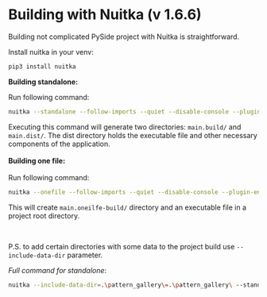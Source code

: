 # Building with Nuitka (v 1.6.6)
Building not complicated PySide project with Nuitka is straightforward.

Install nuitka in your venv:
```bash
pip3 install nuitka
```

**Building standalone:**  

Run following command:
```bash
nuitka --standalone --follow-imports --quiet --disable-console --plugin-enable=pyside6 --output-filename=conways_game_of_life.exe .\main.py
```
Executing this command will generate two directories: `main.build/` and `main.dist/`. The dist directory holds the executable file and other necessary components of the application.
<br>  
**Building one file:**  
<br>
Run following command:
```bash
nuitka --onefile --follow-imports --quiet --disable-console --plugin-enable=pyside6 --output-filename=conways_game_of_life.exe .\main.py
```
This will create `main.oneilfe-build/` directory and an executable file in a project root directory.

<br>

P.S. to add certain directories with some data to the project build use `--include-data-dir` parameter.

*Full command for standalone*:
```bash
nuitka --include-data-dir=.\pattern_gallery\=.\pattern_gallery\ --standalone --follow-imports --quiet --disable-console --plugin-enable=pyside6 --output-filename=conways_game_of_life.exe .\main.py
```
